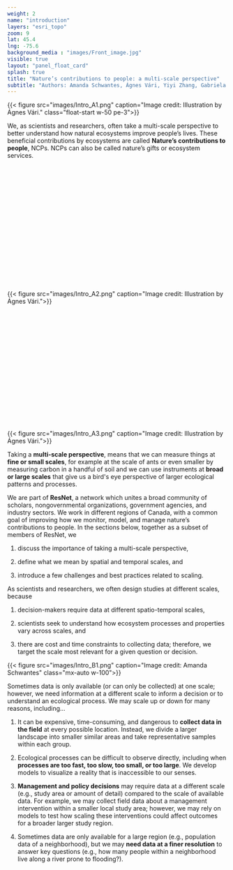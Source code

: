 ```yaml
---
weight: 2
name: "introduction"
layers: "esri_topo"
zoom: 9
lat: 45.4
lng: -75.6
background_media : "images/Front_image.jpg" 
visible: true
layout: "panel_float_card"
splash: true
title: "Nature’s contributions to people: a multi-scale perspective"
subtitle: "Authors: Amanda Schwantes, Ágnes Vári, Yiyi Zhang, Gabriela Maria Torchio, Poliana Mendes"
---
```



<!---Justify left, text listed above should be to the right of this figure --->
{{< figure src="images/Intro_A1.png" caption="Image credit: Illustration by Ágnes Vári." class="float-start w-50 pe-3">}}

We, as scientists and researchers, often take a multi-scale perspective to better understand how natural ecosystems improve people’s lives. These beneficial contributions by ecosystems are called **Nature’s contributions to people**, NCPs. NCPs can also be called nature’s gifts or ecosystem services.

<div class="clearfix"></div>

<div class="row">
    <div class="col" style="align-content:end;height:20rem;">
{{< figure src="images/Intro_A2.png" caption="Image credit: Illustration by Ágnes Vári.">}}
</div>
    <div class="col" style="align-content:end;height:20rem;">
    {{< figure src="images/Intro_A3.png" caption="Image credit: Illustration by Ágnes Vári.">}}
    </div>
</div>

Taking a **multi-scale perspective**, means that we can measure things at **fine or small scales**, for example at the scale of ants or even smaller by measuring carbon in a handful of soil and we can use instruments at **broad or large scales** that give us a bird's eye perspective of larger ecological patterns and processes. 

<div class="clearfix"></div>


We are part of **ResNet**, a network which unites a broad community of scholars, nongovernmental organizations, government agencies, and industry sectors. We work in different regions of Canada, with a common goal of improving how we monitor, model, and manage nature’s contributions to people. In the sections below, together as a subset of members of ResNet, we 

1) discuss the importance of taking a multi-scale perspective,

2) define what we mean by spatial and temporal scales, and

3) introduce a few challenges and best practices related to scaling.

As scientists and researchers, we often design studies at different scales, because 

1) decision-makers require data at different spatio-temporal scales, 

2) scientists seek to understand how ecosystem processes and properties vary across scales, and 

3) there are cost and time constraints to collecting data; therefore, we target the scale most relevant for a given question or decision.


<!-- ![fig4](images/Intro_B1.png "Image credit: Amanda Schwantes") -->
<!-- {center="TRUE" width="100%"} -->
{{< figure src="images/Intro_B1.png" caption="Image credit: Amanda Schwantes" class="mx-auto w-100">}}
<!--- Justify middle, no text on sides --->

Sometimes data is only available (or can only be collected) at one scale; however, we need information at a different scale to inform a decision or to understand an ecological process. We may scale up or down for many reasons, including…
   
1) It can be expensive, time-consuming, and dangerous to **collect data in the field** at every possible location. Instead, we divide a larger landscape into smaller similar areas and take representative samples within each group.

2) Ecological processes can be difficult to observe directly, including when **processes are too fast, too slow, too small, or too large**. We develop models to visualize a reality that is inaccessible to our senses. 

3) **Management and policy decisions** may require data at a different scale (e.g., study area or amount of detail) compared to the scale of available data. For example, we may collect field data about a management intervention within a smaller local study area; however, we may rely on models to test how scaling these interventions could affect outcomes for a broader larger study region.

4) Sometimes data are only available for a large region (e.g., population data of a neighborhood), but we may **need data at a finer resolution** to answer key questions (e.g., how many people within a neighborhood live along a river prone to flooding?).
